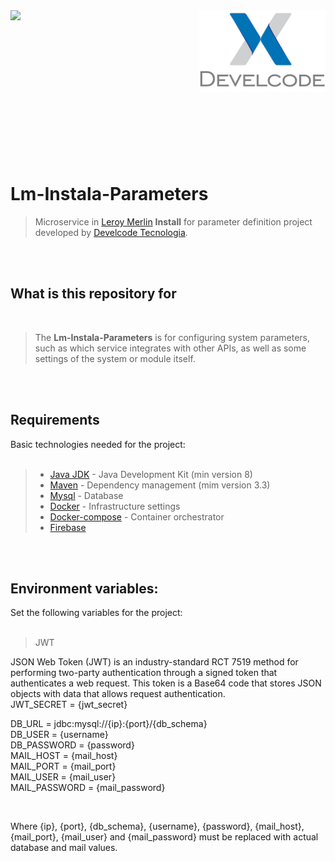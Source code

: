 <img width=40% align="left" src="https://github.com/leroy-merlin-br/jobs/blob/master/logo.png">
<img width=40% align="right" src="https://github.com/elton-develcode/images/blob/master/logos/develcode2.png">
</br></br></br></br></br></br></br></br></br></br></br></br></br></br>

# Lm-Instala-Parameters

> Microservice in [Leroy Merlin](https://www.leroymerlin.com.br/) **Install** for parameter definition project developed by [Develcode Tecnologia](https://www.develcode.com.br/).

</br></br>

## What is this repository for
</br>

> The **Lm-Instala-Parameters** is for configuring system parameters, such as which service integrates with other APIs, as well as some settings of the system or module itself.

</br></br>
## Requirements
Basic technologies needed for the project:
</br></br>

> - [Java JDK](https://www.oracle.com/technetwork/pt/java/javase/overview/index.html) - Java Development Kit (min version 8)
> - [Maven](https://maven.apache.org/) - Dependency management (mim version 3.3)
> - [Mysql](https://www.mysql.com/) - Database
> - [Docker](https://www.docker.com/) - Infrastructure settings
> - [Docker-compose](https://docs.docker.com/compose/) - Container orchestrator
> - [Firebase](DEVELOPERS.md)

</br></br>

## Environment variables:
Set the following variables for the project:
</br></br>

 > JWT </br>
 
JSON Web Token (JWT) is an industry-standard RCT 7519 method for performing two-party authentication through a signed token that authenticates a web request. This token is a Base64 code that stores JSON objects with data that allows request authentication.
</br> JWT_SECRET = {jwt_secret} </br>
 
 DB_URL = jdbc:mysql://{ip}:{port}/{db_schema} </br>
 DB_USER = {username} </br>
 DB_PASSWORD = {password} </br>
 MAIL_HOST = {mail_host} </br>
 MAIL_PORT = {mail_port} </br>
 MAIL_USER = {mail_user} </br>
 MAIL_PASSWORD = {mail_password} </br>

</br>

Where {ip}, {port}, {db_schema}, {username}, {password}, {mail_host}, {mail_port}, {mail_user} and
{mail_password} must be replaced with actual database and mail values.
